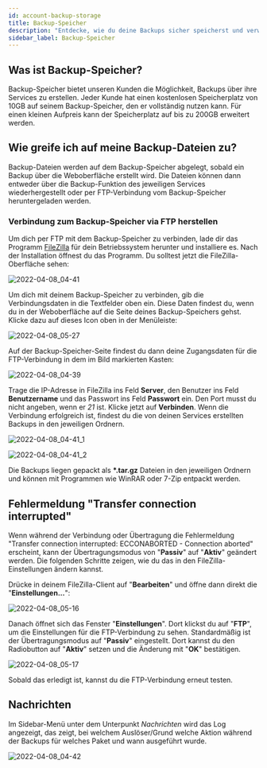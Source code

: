 ```yaml
---
id: account-backup-storage
title: Backup-Speicher
description: "Entdecke, wie du deine Backups sicher speicherst und verwaltest – mit skalierbaren Speicheroptionen für einfache Wiederherstellung und Zugriff → Jetzt mehr erfahren"
sidebar_label: Backup-Speicher
---
```


## Was ist Backup-Speicher?
Backup-Speicher bietet unseren Kunden die Möglichkeit, Backups über ihre Services zu erstellen. Jeder Kunde hat einen kostenlosen Speicherplatz von 10GB auf seinem Backup-Speicher, den er vollständig nutzen kann. Für einen kleinen Aufpreis kann der Speicherplatz auf bis zu 200GB erweitert werden.

## Wie greife ich auf meine Backup-Dateien zu?
Backup-Dateien werden auf dem Backup-Speicher abgelegt, sobald ein Backup über die Weboberfläche erstellt wird. Die Dateien können dann entweder über die Backup-Funktion des jeweiligen Services wiederhergestellt oder per FTP-Verbindung vom Backup-Speicher heruntergeladen werden.

### Verbindung zum Backup-Speicher via FTP herstellen
Um dich per FTP mit dem Backup-Speicher zu verbinden, lade dir das Programm [FileZilla](http://www.filezilla.de/download.htm) für dein Betriebssystem herunter und installiere es. Nach der Installation öffnest du das Programm.
Du solltest jetzt die FileZilla-Oberfläche sehen:

![2022-04-08_04-41](https://screensaver01.zap-hosting.com/index.php/s/XHa7gfPBKcGgYj4/preview)

Um dich mit deinem Backup-Speicher zu verbinden, gib die Verbindungsdaten in die Textfelder oben ein.
Diese Daten findest du, wenn du in der Weboberfläche auf die Seite deines Backup-Speichers gehst.
Klicke dazu auf dieses Icon oben in der Menüleiste:

![2022-04-08_05-27](https://screensaver01.zap-hosting.com/index.php/s/dFRCTXK48qxbcJb/preview)

Auf der Backup-Speicher-Seite findest du dann deine Zugangsdaten für die FTP-Verbindung in dem im Bild markierten Kasten:

![2022-04-08_04-39](https://screensaver01.zap-hosting.com/index.php/s/pziwNeT9jmFC5Ax/preview)

Trage die IP-Adresse in FileZilla ins Feld **Server**, den Benutzer ins Feld **Benutzername** und das Passwort ins Feld **Passwort** ein. Den Port musst du nicht angeben, wenn er *21* ist. Klicke jetzt auf **Verbinden**.
Wenn die Verbindung erfolgreich ist, findest du die von deinen Services erstellten Backups in den jeweiligen Ordnern.

![2022-04-08_04-41_1](https://screensaver01.zap-hosting.com/index.php/s/K9MZHf8napDMCjT/preview)

![2022-04-08_04-41_2](https://screensaver01.zap-hosting.com/index.php/s/ca7DkJ2T6DpxTFH/preview)

Die Backups liegen gepackt als **\*.tar.gz** Dateien in den jeweiligen Ordnern und können mit Programmen wie WinRAR oder 7-Zip entpackt werden.

## Fehlermeldung "Transfer connection interrupted"

Wenn während der Verbindung oder Übertragung die Fehlermeldung "Transfer connection interrupted: ECCONABORTED - Connection aborted" erscheint, kann der Übertragungsmodus von "**Passiv**" auf "**Aktiv**" geändert werden.
Die folgenden Schritte zeigen, wie du das in den FileZilla-Einstellungen ändern kannst.

Drücke in deinem FileZilla-Client auf "**Bearbeiten**" und öffne dann direkt die "**Einstellungen...**":

![2022-04-08_05-16](https://screensaver01.zap-hosting.com/index.php/s/AgrmP6i5aAEr2kr/preview)

Danach öffnet sich das Fenster "**Einstellungen**". Dort klickst du auf "**FTP**", um die Einstellungen für die FTP-Verbindung zu sehen.
Standardmäßig ist der Übertragungsmodus auf "**Passiv**" eingestellt. Dort kannst du den Radiobutton auf "**Aktiv**" setzen und die Änderung mit "**OK**" bestätigen.

![2022-04-08_05-17](https://screensaver01.zap-hosting.com/index.php/s/REPQieY3Zbm8arM/preview)

Sobald das erledigt ist, kannst du die FTP-Verbindung erneut testen.

## Nachrichten
Im Sidebar-Menü unter dem Unterpunkt *Nachrichten* wird das Log angezeigt, das zeigt, bei welchem Auslöser/Grund welche Aktion während der Backups für welches Paket und wann ausgeführt wurde.

![2022-04-08_04-42](https://screensaver01.zap-hosting.com/index.php/s/GwtGHoDL7d9r3Ds/preview)